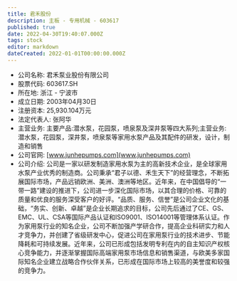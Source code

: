 ```yaml
---
title: 君禾股份
description: 主板 - 专用机械 - 603617
published: true
date: 2022-04-30T19:40:07.000Z
tags: stock
editor: markdown
dateCreated: 2022-01-01T00:00:00.000Z
---
```


- 公司名称: 君禾泵业股份有限公司
- 股票代码: 603617.SH
- 所在地: 浙江 - 宁波市
- 成立日期: 2003年04月30日
- 注册资本: 25,930.104万元
- 法定代表人: 张阿华
- 主营业务: 主要产品:潜水泵，花园泵，喷泉泵及深井泵等四大系列;主营业务:潜水泵，花园泵，深井泵，喷泉泵等家用水泵产品及其配件的研发，设计，制造和销售
- 公司官网: [www.junhepumps.com](www.junhepumps.com)
- 公司介绍: 公司是一家以研发制造家用水泵为主的高新技术企业，是全球家用水泵产业优秀的制造商。公司秉承“君子以德、禾生天下”的经营理念，不断拓展国际市场，产品远销欧洲、美洲、澳洲等地区。近年来，在中国倡导的“一带一路”建设的推进下，公司进一步深化国际市场，以其合理的价格、可靠的质量和优良的服务深受客户的好评。“品质、服务、信誉”是公司企业文化的基础，“务实、创新、卓越”是企业长期追求的目标，公司先后通过了CE、GS、EMC、UL、CSA等国际产品认证和ISO9001、ISO14001等管理体系认证。作为家用泵行业的知名企业，公司不断加强产学研合作，提高企业科研实力和人才竞争力，并创建了省级研发中心，促进公司在家用泵行业的技术进步、节能降耗和可持续发展。近年来，公司已形成包括发明专利在内的自主知识产权核心竞争能力，并逐渐掌握国际高端家用泵市场信息和销售渠道，与欧美多家国际知名企业建立战略合作伙伴关系，已形成在国际市场上较高的美誉度和较强的竞争力。


